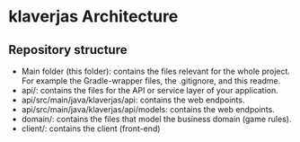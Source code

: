 # klaverjas Architecture

## Repository structure

- Main folder (this folder): contains the files relevant for the whole project. For example the Gradle-wrapper files, the .gitignore, and this readme.
- api/: contains the files for the API or service layer of your application.
- api/src/main/java/klaverjas/api: contains the web endpoints.
- api/src/main/java/klaverjas/api/models: contains the web endpoints.
- domain/: contains the files that model the business domain (game rules).
- client/: contains the client (front-end)

